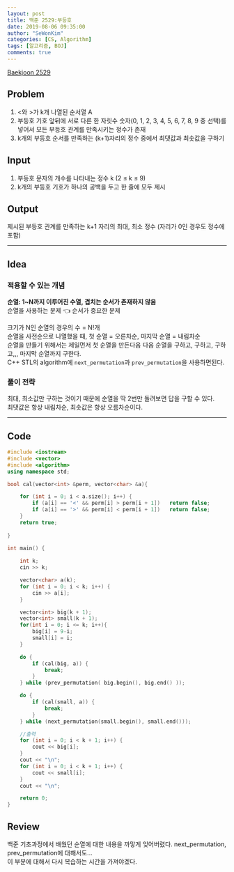 ```yaml
---
layout: post
title: 백준 2529:부등호
date: 2019-08-06 09:35:00
author: "SeWonKim"
categories: [CS, Algorithm]
tags: [알고리즘, BOJ]
comments: true
---
```


[Baekjoon 2529](https://www.acmicpc.net/problem/2529)         


## Problem
  1. <와 >가 k개 나열된 순서열  A
  2. 부등호 기호 앞뒤에 서로 다른 한 자릿수 숫자(0, 1, 2, 3, 4, 5, 6, 7, 8, 9 중 선택)를 넣어서 모든 부등호 관계를 만족시키는 정수가 존재
  3. k개의 부등호 순서를 만족하는 (k+1)자리의 정수 중에서 최댓값과 최솟값을 구하기



## Input
  1. 부등호 문자의 개수를 나타내는 정수 k (2 ≤ k ≤ 9)
  2. k개의 부등호 기호가 하나의 공백을 두고 한 줄에 모두 제시



## Output
  제시된 부등호 관계를 만족하는 k+1 자리의 최대, 최소 정수 (자리가 0인 경우도 정수에 포함)



------


## Idea
### 적용할 수 있는 개념 
  **순열: 1~N까지 이루어진 수열, 겹치는 순서가 존재하지 않음**    
  순열을 사용하는 문제 👈 순서가 중요한 문제

  크기가 N인 순열의 경우의 수 = N!개     
  순열을 사전순으로 나열했을 때, 첫 순열 = 오른차순, 마지막 순열 = 내림차순     
  순열을 만들기 위해서는 제일먼저 첫 순열을 만든다음 다음 순열을 구하고, 구하고, 구하고,,, 마지막 순열까지 구한다.    
  C++ STL의 algorithm에 `next_permutation`과 `prev_permutation`을 사용하면된다.    


### 풀이 전략 
  최대, 최소값만 구하는 것이기 때문에 순열을 딱 2번만 돌려보면 답을 구할 수 있다.    
  최댓값은 항상 내림차순, 최솟값은 항상 오름차순이다.


------



## Code
```cpp
#include <iostream>
#include <vector>
#include <algorithm>
using namespace std;

bool cal(vector<int> &perm, vector<char> &a){

	for (int i = 0; i < a.size(); i++) {
		if (a[i] == '<' && perm[i] > perm[i + 1])	return false;
		if (a[i] == '>' && perm[i] < perm[i + 1])	return false;
	}
	return true;
	
}

int main() {
	
	int k;
	cin >> k;

	vector<char> a(k);
	for (int i = 0; i < k; i++) {
		cin >> a[i];
	}

	vector<int> big(k + 1);
	vector<int> small(k + 1);
	for(int i = 0; i <= k; i++){
		big[i] = 9-i;
		small[i] = i;
	}

	do {
		if (cal(big, a)) {
			break;
		}
	} while (prev_permutation( big.begin(), big.end() ));

	do {
		if (cal(small, a)) {
			break;
		}
	} while (next_permutation(small.begin(), small.end()));

	//출력
	for (int i = 0; i < k + 1; i++) {
		cout << big[i];
	}
	cout << "\n";
	for (int i = 0; i < k + 1; i++) {
		cout << small[i];
	}
	cout << "\n";

	return 0;
}

```



## Review
  백준 기초과정에서 배웠던 순열에 대한 내용을 까맣게 잊어버렸다. next_permutation, prev_permutation에 대해서도...    
  이 부분에 대해서 다시 복습하는 시간을 가져야겠다. 
